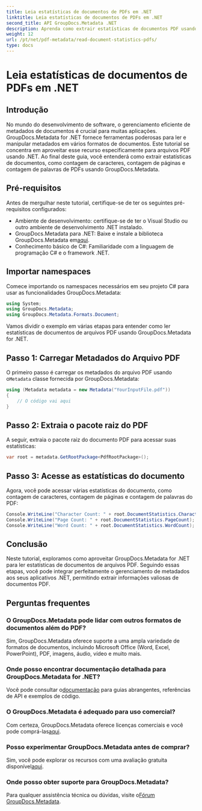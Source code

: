 ```yaml
---
title: Leia estatísticas de documentos de PDFs em .NET
linktitle: Leia estatísticas de documentos de PDFs em .NET
second_title: API GroupDocs.Metadata .NET
description: Aprenda como extrair estatísticas de documentos PDF usando GroupDocs.Metadata for .NET. Aprimore seus recursos de gerenciamento de documentos sem esforço.
weight: 12
url: /pt/net/pdf-metadata/read-document-statistics-pdfs/
type: docs
---
```

# Leia estatísticas de documentos de PDFs em .NET

## Introdução
No mundo do desenvolvimento de software, o gerenciamento eficiente de metadados de documentos é crucial para muitas aplicações. GroupDocs.Metadata for .NET fornece ferramentas poderosas para ler e manipular metadados em vários formatos de documentos. Este tutorial se concentra em aproveitar esse recurso especificamente para arquivos PDF usando .NET. Ao final deste guia, você entenderá como extrair estatísticas de documentos, como contagem de caracteres, contagem de páginas e contagem de palavras de PDFs usando GroupDocs.Metadata.
## Pré-requisitos
Antes de mergulhar neste tutorial, certifique-se de ter os seguintes pré-requisitos configurados:
- Ambiente de desenvolvimento: certifique-se de ter o Visual Studio ou outro ambiente de desenvolvimento .NET instalado.
-  GroupDocs.Metadata para .NET: Baixe e instale a biblioteca GroupDocs.Metadata em[aqui](https://releases.groupdocs.com/metadata/net/).
- Conhecimento básico de C#: Familiaridade com a linguagem de programação C# e o framework .NET.

## Importar namespaces
Comece importando os namespaces necessários em seu projeto C# para usar as funcionalidades GroupDocs.Metadata:
```csharp
using System;
using GroupDocs.Metadata;
using GroupDocs.Metadata.Formats.Document;
```

Vamos dividir o exemplo em várias etapas para entender como ler estatísticas de documentos de arquivos PDF usando GroupDocs.Metadata for .NET.
## Passo 1: Carregar Metadados do Arquivo PDF
 O primeiro passo é carregar os metadados do arquivo PDF usando o`Metadata` classe fornecida por GroupDocs.Metadata:
```csharp
using (Metadata metadata = new Metadata("YourInputFile.pdf"))
{
    // O código vai aqui
}
```
## Passo 2: Extraia o pacote raiz do PDF
A seguir, extraia o pacote raiz do documento PDF para acessar suas estatísticas:
```csharp
var root = metadata.GetRootPackage<PdfRootPackage>();
```
## Passo 3: Acesse as estatísticas do documento
Agora, você pode acessar várias estatísticas do documento, como contagem de caracteres, contagem de páginas e contagem de palavras do PDF:
```csharp
Console.WriteLine("Character Count: " + root.DocumentStatistics.CharacterCount);
Console.WriteLine("Page Count: " + root.DocumentStatistics.PageCount);
Console.WriteLine("Word Count: " + root.DocumentStatistics.WordCount);
```

## Conclusão
Neste tutorial, exploramos como aproveitar GroupDocs.Metadata for .NET para ler estatísticas de documentos de arquivos PDF. Seguindo essas etapas, você pode integrar perfeitamente o gerenciamento de metadados aos seus aplicativos .NET, permitindo extrair informações valiosas de documentos PDF.

## Perguntas frequentes
### O GroupDocs.Metadata pode lidar com outros formatos de documentos além do PDF?
Sim, GroupDocs.Metadata oferece suporte a uma ampla variedade de formatos de documentos, incluindo Microsoft Office (Word, Excel, PowerPoint), PDF, imagens, áudio, vídeo e muito mais.
### Onde posso encontrar documentação detalhada para GroupDocs.Metadata for .NET?
 Você pode consultar o[documentação](https://tutorials.groupdocs.com/metadata/net/) para guias abrangentes, referências de API e exemplos de código.
### O GroupDocs.Metadata é adequado para uso comercial?
 Com certeza, GroupDocs.Metadata oferece licenças comerciais e você pode comprá-las[aqui](https://purchase.groupdocs.com/buy).
### Posso experimentar GroupDocs.Metadata antes de comprar?
 Sim, você pode explorar os recursos com uma avaliação gratuita disponível[aqui](https://releases.groupdocs.com/).
### Onde posso obter suporte para GroupDocs.Metadata?
 Para qualquer assistência técnica ou dúvidas, visite o[Fórum GroupDocs.Metadata](https://forum.groupdocs.com/c/metadata/14).